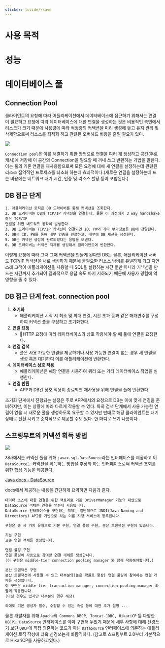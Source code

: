 ```yaml
---
sticker: lucide//save
---
```

# 사용 목적


# 성능


# 데이터베이스 풀

## Connection Pool

클라이언트의 요청에 따라 어플리케이션에서 데이터베이스에 접근하기 위해서는 연결이 필요하고 요청에 따라 데이터베이스에 대한 연결을 생성하는 것은 비용적인 측면에서 리스크가 크기 때문에 사용량에 따라 적정량의 커넥션을 미리 생성해 놓고 유지 관리 및 삭제함으로써 리소스를 최적화 하고 관련된 오버헤드 비용을 줄일 필요가 있다.

![](https://i.imgur.com/C1hYRxX.png)


`Connection pool`은 이를 해결하기 위한 방법으로 연결을 여러 개 생성하고 공간(주로 캐시)에 저장해 이 공간의 Connection을 필요할 때 꺼내 쓰고 반환하는 기법을 말한다. 이는 풀의 기존 연결을 재사용함으로써 모든 요청에 대해 새 연결을 설정하는데 관련된 리소스 집약적인 프로세스를 최소화 하는데 효과적이다.(새로운 연결을 설정하는데 드는 비용에는 네트워크 대기 시간, 인증 및 리소스 할당 등이 포함된다.)

## DB 접근 단계
```
1. 애플리케이션 로직은 DB 드라이버를 통해 커넥션을 조회한다.
2. DB 드라이버는 DB와 TCP/IP 커넥션을 연결한다. 물론 이 과정에서 3 way handshake 같은 TCP/IP
연결을 위한 네트워크 동작이 발생한다.
3. DB 드라이버는 TCP/IP 커넥션이 연결되면 ID, PW와 기타 부가정보를 DB에 전달한다.
4. DB는 ID, PW를 통해 내부 인증을 완료하고, 내부에 DB 세션을 생성한다.
5. DB는 커넥션 생성이 완료되었다는 응답을 보낸다.
6. DB 드라이버는 커넥션 객체를 생성해서 클라이언트에 반환한다.
```
이렇게 요청에 따라 그때 그때 커넥션을 만들게 된다면 DB는 물론, 애플리케이션 서버도 TCP/IP 커넥션을 새로 생성하기 때문에 불필요한 리소스 낭비를 유발하게 되고 자연스레 고객이 애플리케이션을 사용할 때 SQL을 실행하는 시간 뿐만 아니라 커넥션을 만드는 시간까지 추가되어 결과적으로 응답 속도 마저 저하되기 때문에 사용자 경험에 악영향을 줄 수 있다.
## DB 접근 단계 feat. connection pool

1. **초기화**
   - 애플리케이션 시작 시 최소 및 최대 연결, 시간 초과 등과 같은 매개변수를 구성하여 커넥션 풀을 구성하고 초기화한다.
2. **연결 요청**
   - HTTP 요청에 따라 데이터베이스와 상호 작용해야 할 때 풀에 연결을 요청한다.
3. **연결 검색**
   - 풀은 사용 가능한 연결을 제공하거나 사용 가능한 연결이 없는 경우 새 연결을 생성 혹은 대기하여 이를 애플리케이션에 반환한다.
4. **데이터베이스 상호 작용**
   - 애플리케이션은 해당 연결을 사용하여 쿼리 또는 기타 데이터베이스 작업을 실행한다.
5. **연결 반환**
   - APP과 DB간 상호 작용이 종료되면 재사용을 위해 연결을 풀에 반환한다.

초기화 단계에서 진행되는 설정은 주로 APP에서의 요청으로 DB는 이에 맞게 연결을 준비하지만, 이는 상황에 따라 다르게 작용할 수 있다. 
특히 검색 단계에서 사용 가능한 연결이 없을 시 새로운 풀을 생성하도록 요구할 수 있지만 반대로 해당 클라이언트는 대기 상태로 전환 시키고 순차적으로 제공할 수도 있다. 한 마디로 쓰기 나름이다.

## 스프링부트의 커넥션 획득 방법

![](https://i.imgur.com/hminrwS.png)

자바에서는 커넥션 풀을 위해 `javax.sql.DataSource`라는 인터페이스를 제공하고 이 `DataSource`는 커넥션을 획득하는 방법을 추상화 하는 
인터페이스로써 커넥션 조회를 위한 핵심 기능을 제공한다.

[Java docs - DataSource](https://docs.oracle.com/en/java/javase/18/docs/api/java.sql/javax/sql/DataSource.html)

docs에서 제공하는 내용을 간단하게 요약하면 다음과 같다.
```
데이터 소스에 대한 연결을 위한 팩토리로 기존 DriverManager 기능의 대안으로 DataSource 객체는 연결을 얻는데 사용됩니다.
DataSource 인터페이스를 구현하는 객체는 일반적으로 JNDI(Java Naming and Directiory) API를 기반으로 하는 이름 지정 서비스에 등록됩니다.

구현은 총 세 가지 유형으로 기본 구현, 연결 풀링 구현, 분산 트랜잭션 구현이 있습니다.

기본 구현
표준 연결 객체를 생성합니다.

연결 풀링 구현
연결 풀링에 자동으로 참여할 연결 개체를 생성합니다.
(이 구현은 middle-tier connection pooling manager 와 함께 작동해야합니다.)

분산 트랜잭션 구현
분산 트랜잭션에 사용될 수 있고 대부분의(높은 확률로 항상) 연결 풀링에 참여하는 연결 개체를 생성합니다.
이 구현은 middle-tier transaction manager, connection pooling manager 와 함께 작동합니다.
(아닐 경우도 있지만 대부분의 경우 해당)

외에도 기본 생성자 필수, 수정할 수 있는 속성 등에 대한 추가 설명 ...
```

물론 개발자를 위해 `Apache의 Commons DBCP, Tomcat-JDBC, HikariCP` 등 다양한 `DBCP`는 `DataSource` 인터페이스를 이미 구현해 두었기 
때문에 세부 사항에 대해 신경쓰기 보단 `DBCP`에 직접 의존하는 코드가 아닌 `DataSource` 인터페이스에 의존하는 애플리케이션 로직 작성에 더욱 신경쓰는게 바람직하다. (참고로 스프링부트 2.0부터 기본적으로 HikariCP를 사용하고있다.)

